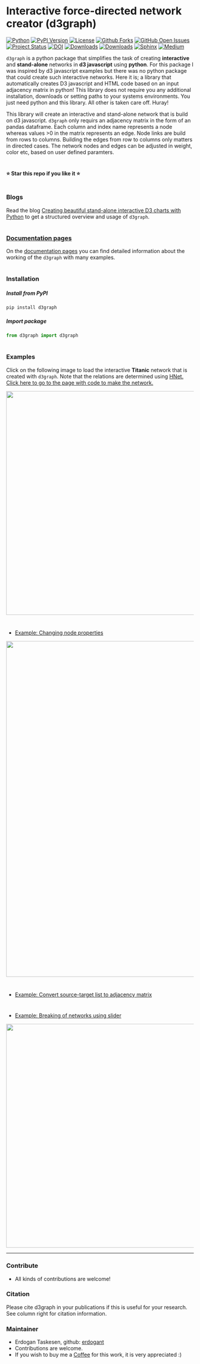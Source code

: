 # Interactive force-directed network creator (d3graph)

[![Python](https://img.shields.io/pypi/pyversions/d3graph)](https://img.shields.io/pypi/pyversions/d3graph)
[![PyPI Version](https://img.shields.io/pypi/v/d3graph)](https://pypi.org/project/d3graph/)
[![License](https://img.shields.io/badge/license-BSD3-green.svg)](https://github.com/erdogant/d3graph/blob/master/LICENSE)
[![Github Forks](https://img.shields.io/github/forks/erdogant/d3graph.svg)](https://github.com/erdogant/d3graph/network)
[![GitHub Open Issues](https://img.shields.io/github/issues/erdogant/d3graph.svg)](https://github.com/erdogant/d3graph/issues)
[![Project Status](http://www.repostatus.org/badges/latest/active.svg)](http://www.repostatus.org/#active)
[![DOI](https://zenodo.org/badge/228166657.svg)](https://zenodo.org/badge/latestdoi/228166657)
[![Downloads](https://pepy.tech/badge/d3graph)](https://pepy.tech/project/d3graph)
[![Downloads](https://pepy.tech/badge/d3graph/month)](https://pepy.tech/project/d3graph/month)
[![Sphinx](https://img.shields.io/badge/Sphinx-Docs-Green)](https://erdogant.github.io/d3graph/)
[![Medium](https://img.shields.io/badge/Medium-Blog-green)](https://towardsdatascience.com/creating-beautiful-stand-alone-interactive-d3-charts-with-python-804117cb95a7)
<!---[![BuyMeCoffee](https://img.shields.io/badge/buymea-coffee-yellow.svg)](https://www.buymeacoffee.com/erdogant)-->
<!---[![Coffee](https://img.shields.io/badge/coffee-black-grey.svg)](https://erdogant.github.io/donate/?currency=USD&amount=5)-->


``d3graph`` is a python package that simplifies the task of creating **interactive** and **stand-alone** networks in **d3 javascript** using **python**.
For this package I was inspired by d3 javascript examples but there was no python package that could create such interactive networks. Here it is; a library that automatically creates D3 javascript and HTML code based on an input adjacency matrix in python! This library does not require you any additional installation, downloads or setting paths to your systems environments. You just need python and this library. All other is taken care off. Huray!

This library will create an interactive and stand-alone network that is build on d3 javascript. ``d3graph`` only requirs an adjacency matrix in the form of an pandas dataframe. Each column and index name represents a node whereas values >0 in the matrix represents an edge. Node links are build from rows to columns. Building the edges from row to columns only matters in directed cases. The network nodes and edges can be adjusted in weight, color etc, based on user defined paramters. 



# 
**⭐️ Star this repo if you like it ⭐️**
#

### Blogs

Read the blog [Creating beautiful stand-alone interactive D3 charts with Python](https://towardsdatascience.com/creating-beautiful-stand-alone-interactive-d3-charts-with-python-804117cb95a7) to get a structured overview and usage of ``d3graph``.



# 

### [Documentation pages](https://erdogant.github.io/findpeaks/)

On the [documentation pages](https://erdogant.github.io/d3graph/) you can find detailed information about the working of the ``d3graph`` with many examples. 

# 

### Installation

##### Install from PyPI

```bash
pip install d3graph
```

##### Import package

```python
from d3graph import d3graph
```

# 

### Examples

Click on the following image to load the interactive **Titanic** network that is created with ``d3graph``. Note that the relations are determined using [HNet. Click here to go to the page with code to make the network.](https://erdogant.github.io/hnet/pages/html/Examples.html#titanic-dataset)

<p align="left">
  <a href="https://erdogant.github.io/docs/d3graph/titanic_example/index.html">
     <img src="https://github.com/erdogant/d3graph/blob/master/docs/titanic_example/d3graph.png" width="600"/>
  </a>
</p>


#

* [Example: Changing node properties](https://erdogant.github.io/d3graph/pages/html/Core%20Functionalities.html#node-label)

<p align="left">
  <a href="https://erdogant.github.io/d3graph/pages/html/Core%20Functionalities.html#node-label">
     <img src="https://github.com/erdogant/d3graph/blob/master/docs/figs/d3graph_node_properties.png" width="900"/>
  </a>
</p>

#

* [Example: Convert source-target list to adjacency matrix](https://erdogant.github.io/d3graph/pages/html/Data.html#create-adjacency-matrix)

#

* [Example: Breaking of networks using slider](https://erdogant.github.io/d3graph/pages/html/Examples.html)


<p align="left">
  <a href="https://erdogant.github.io/d3graph/pages/html/Examples.html">
    <img src="https://github.com/erdogant/d3graph/blob/master/docs/figs/d3graph example.png" width="600"/>
  </a>
</p>

<hr>

### Contribute
* All kinds of contributions are welcome!

### Citation
Please cite d3graph in your publications if this is useful for your research. See column right for citation information.

### Maintainer
* Erdogan Taskesen, github: [erdogant](https://github.com/erdogant)
* Contributions are welcome.
* If you wish to buy me a <a href="https://erdogant.github.io/donate/?currency=USD&amount=5">Coffee</a> for this work, it is very appreciated :)
